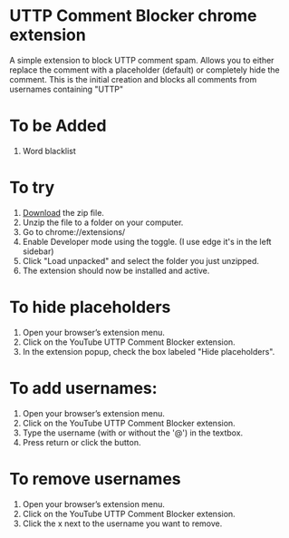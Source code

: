 
# UTTP Comment Blocker chrome extension
A simple extension to block UTTP comment spam. Allows you to either replace the comment with a placeholder (default) or completely hide the comment. This is the initial creation and blocks all comments from usernames containing "UTTP"

# To be Added
1. Word blacklist

# To try
1. [Download](https://github.com/my-name-is-p/UTTP-Comment-Blocker/releases/tag/v1.0.1) the zip file.
2. Unzip the file to a folder on your computer.
3. Go to chrome://extensions/
4. Enable Developer mode using the toggle. (I use edge it's in the left sidebar)
5. Click "Load unpacked" and select the folder you just unzipped.
6. The extension should now be installed and active.

# To hide placeholders
1. Open your browser’s extension menu.
2. Click on the YouTube UTTP Comment Blocker extension.
3. In the extension popup, check the box labeled "Hide placeholders".

# To add usernames:
1. Open your browser’s extension menu.
2. Click on the YouTube UTTP Comment Blocker extension.
3. Type the username (with or without the '@') in the textbox.
4. Press return or click the button.

# To remove usernames
1. Open your browser’s extension menu.
2. Click on the YouTube UTTP Comment Blocker extension.
3. Click the x next to the username you want to remove.